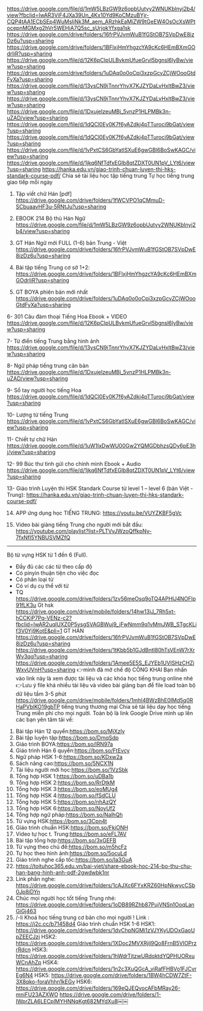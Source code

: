 https://drive.google.com/file/d/1mW5LBzGW9z6opbUutyy2WNUKblnyj2b4/view?fbclid=IwAR3ViF4JXa39Un_4Kx10Yd9KoCMzuBYjr-CQP4tAA1ECbSEp4WuMsIjNk3M_aem_ARzhkEaMiZW9tGeEW4OsOcXsWPtocepnMGMxg2hVr5WEHiA7Q5sc_sUrjokYfxga1sk
https://drive.google.com/drive/folders/16frPVJvmWuB1fGStOB7SVpDwE8izDz6u?usp=sharing
https://drive.google.com/drive/folders/1BFlxjHmYhgzcYA9cKc6HEmBXmGOdrIiR?usp=sharing
https://drive.google.com/file/d/12K6pClpULBvkmUfueGrvI5bgnsl6lyBw/view?usp=sharing
https://drive.google.com/drive/folders/1uDAq0o0oCpi3xzpGcvZCjWOooGtdFyXa?usp=sharing
https://drive.google.com/file/d/13ysCN9iTnnrYhvX7KJZYDaLvHxltBwZ3/view?usp=sharing
https://drive.google.com/file/d/13ysCN9iTnnrYhvX7KJZYDaLvHxltBwZ3/view?usp=sharing
https://drive.google.com/file/d/1DxujeIzeuMBj_5vnzP1HLPMBk3n-uZAD/view?usp=sharing
https://drive.google.com/file/d/1dQCl0Ey0K7f6yAZdkj4pTTuroci9bGat/view?usp=sharing
https://drive.google.com/file/d/1dQCl0Ey0K7f6yAZdkj4pTTuroci9bGat/view?usp=sharing
https://drive.google.com/file/d/1vPxtCS6GbYatlSXuE6gwGBl6BoSwKAGC/view?usp=sharing
https://drive.google.com/file/d/1jkq6NfTdfxEGIb8qtZDXT0UN1pV_LYt6/view?usp=sharing
https://hanka.edu.vn/giao-trinh-chuan-luyen-thi-hks-standark-course-pdf/
Chia sẻ tài liệu học tập tiếng trung
Tự học tiếng trung giao tiếp mỗi ngày 

1. Tập viết chữ Hán [pdf]
https://drive.google.com/drive/folders/1fWCVPO1qCMmuD-SCbuaavHF3u-5RNtJu?usp=sharing

2. EBOOK 214 Bộ thủ Hán Ngữ 
https://drive.google.com/file/d/1mW5LBzGW9z6opbUutyy2WNUKblnyj2b4/view?usp=sharing

3. GT Hán Ngữ mới FULL (1-6) bản Trung - Việt
https://drive.google.com/drive/folders/16frPVJvmWuB1fGStOB7SVpDwE8izDz6u?usp=sharing

4. Bài tập tiếng Trung cơ sở 1+2: https://drive.google.com/drive/folders/1BFlxjHmYhgzcYA9cKc6HEmBXmGOdrIiR?usp=sharing 

5. GT BOYA phiên bản mới nhất
https://drive.google.com/drive/folders/1uDAq0o0oCpi3xzpGcvZCjWOooGtdFyXa?usp=sharing

6- 301 Câu đàm thoại Tiếng Hoa Ebook + VIDEO
https://drive.google.com/file/d/12K6pClpULBvkmUfueGrvI5bgnsl6lyBw/view?usp=sharing

7- Từ điển tiếng Trung bằng hình ảnh
https://drive.google.com/file/d/13ysCN9iTnnrYhvX7KJZYDaLvHxltBwZ3/view?usp=sharing

8- Ngữ pháp tiếng trung căn bản
https://drive.google.com/file/d/1DxujeIzeuMBj_5vnzP1HLPMBk3n-uZAD/view?usp=sharing

9- Sổ tay người học tiếng Hoa
https://drive.google.com/file/d/1dQCl0Ey0K7f6yAZdkj4pTTuroci9bGat/view?usp=sharing

10- Lượng từ tiếng Trung
https://drive.google.com/file/d/1vPxtCS6GbYatlSXuE6gwGBl6BoSwKAGC/view?usp=sharing

11- Chiết tự chữ Hán
https://drive.google.com/file/d/1uW1IxDwWU00Gw2YQMGDbhzsQDy6pE3hj/view?usp=sharing

12- 99 Búc thư tình gửi cho chính mình Ebook + Audio
https://drive.google.com/file/d/1jkq6NfTdfxEGIb8qtZDXT0UN1pV_LYt6/view?usp=sharing

13- Giáo trình Luyện thi HSK Standark Course từ level 1 – level 6 (bản Việt - Trung): https://hanka.edu.vn/giao-trinh-chuan-luyen-thi-hks-standark-course-pdf/

14. APP ứng dụng học TIẾNG TRUNG: https://youtu.be/VUYZKBF5gVc

15. Video bài giảng tiếng Trung cho người mới bắt đầu: https://youtube.com/playlist?list=PLTVvJWzoQffkpNy-7fxNfI5YNBUSVMZfQ
-----
Bộ từ vựng HSK từ 1 đến 6 (Full).
- Đầy đủ các các từ theo cấp độ
- Có pinyin thuận tiện cho việc đọc
- Có phân loại từ
- Có ví dụ cụ thể với từ
- TQ
https://drive.google.com/drive/folders/1zv56meOsq9oTQ4APHlJ4NOFlp91fLK3u
Gt hsk
https://drive.google.com/drive/mobile/folders/14hw13iJ_7Rh5xt-hCCKiP7Pq-VENz-c2?fbclid=IwAR2uqlUXZ0P5vsgSVAGBWuj9_jFwNmm9q1vMmJWB_STgcKLif3V0Yj9KotE&pli=1
GT HÁN
https://drive.google.com/drive/folders/16frPVJvmWuB1fGStOB7SVpDwE8izDz6u?usp=sharing
https://drive.google.com/drive/folders/1tKbb5b1GJdBntI80hTsVEnW7rXrWv3qq?usp=sharing
https://drive.google.com/drive/folders/1Amee5E5S_EJYEb1UVISHzCHZjWxvUVnH?usp=sharing
👉mình đã mở chế độ CÔNG KHAI Bạn nhấn vào link này là xem được tài liệu và các khóa học tiếng trung online nhé 
👉Lưu ý file khá nhiều tài liệu và video bài giảng bạn để file load toàn bộ dữ liệu tầm 3-5 phút
https://drive.google.com/drive/mobile/folders/1mhI4BWzBhE0IMd5q0RHaPVblKO19gbTP tiếng trung thương mại
Chia sẻ tài liệu dạy học tiếng Trung miễn phí cho mọi người.
Toàn bộ là link Google Drive mình up lên các bạn yên tâm tải về:
1. Bài tập Hán 12 quyển:https://bom.so/MjXzly
2. Bài tập luyện tập:https://bom.so/DmqSdp
3. Giáo trình BOYA:https://bom.so/lRN97a
4. Giáo trình Hán 6 quyển:https://bom.so/FtEvcy
5. Ngữ pháp HSK 1-6:https://bom.so/KDxw2a
6. Sách nâng cao:https://bom.so/5NCX1N
7. Tài liệu người mới học:https://bom.so/1VzSbk
8. Tổng hợp HSK 1:https://bom.so/uDBa1b
9. Tổng hợp HSK 2:https://bom.so/RrDtkM
10. Tổng hợp HSK 3:https://bom.so/eoMUg4
11. Tổng hợp HSK 4:https://bom.so/fSdCLU
12. Tổng hợp HSK 5:https://bom.so/nhAzQY
13. Tổng hợp HSK 6:https://bom.so/NoyUf2
14. Tổng hợp ngữ pháp:https://bom.so/NalhQh
15. Từ vựng HSK:https://bom.so/3Cpn4t
16. Giáo trình chuẩn HSK:https://bom.so/FkiONH
17. Video tự học t. Trung:https://bom.so/eFL7AV
18. Bài tập tổng hợp:https://bom.so/3xGEFB
19. Từ vựng theo chủ đề:https://bom.so/m5hcFz
20. Tự học theo hình ảnh:https://bom.so/5ocuLd
21. Giáo trình nghe cấp tốc:https://bom.so/Ia3GuA
22. https://toituhoc365.edu.vn/bai-viet/share-ebook-hoc-214-bo-thu-chu-han-bang-hinh-anh-pdf-2gwdwbk1nr
23. Link phần nghe: https://drive.google.com/drive/folders/1cAJXc6FYxKRZ60HpNkwycCSb0Jp8iDYn
24. Chúc mọi người học tốt tiếng Trung nhé: https://drive.google.com/drive/folders/1oDB89RZhb87PujVNSn1OoqLanGiGj463
25. /-li Khoá học tiếng trung cơ bản cho mọi người ! 
Link : https://j2c.cc/b71458d4
Giáo trình chuẩn HSK 1-6 
HSK1: https://drive.google.com/drive/folders/1dvChpNGMi1zVJYKyUDOxGaoUpZEECJzj 
HSK2: https://drive.google.com/drive/folders/1XDoc2MVXRjil9Qo8FrnB5VIOPrzrRdcn
HSK3: https://drive.google.com/drive/folders/1hWdrTitzwURdoktdYQPHUORxuWCnAhZp
HSK4: https://drive.google.com/drive/folders/1n2c3XuQGcA_viRafFHBVo1FJCvrEg6N4
HSK5: https://drive.google.com/drive/folders/1BW4hCDW7ZtF-3X8qko-foraVhhn1kEGv
HSK6: https://drive.google.com/drive/folders/169eQJEQvocAFbMRay26-mniFU23AZXWO
https://drive.google.com/drive/folders/1-IWprZLA6LECplMYHNNqKgt682MYdXu8￼￼
